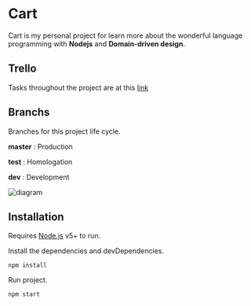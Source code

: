 # Cart

Cart is my personal project for learn more about the wonderful language programming with **Nodejs** and **Domain-driven design**.

## Trello
  
Tasks throughout the project are at this [link](https://trello.com/b/6mKTWXH5)

## Branchs

Branches for this project life cycle.

**master** : Production

**test** : Homologation

**dev** : Development

![diagram](https://chart.googleapis.com/chart?cht=gv&chl=graph{dev--test;test--master})

## Installation

Requires [Node.js](https://nodejs.org/) v5+ to run.

Install the dependencies and devDependencies.
```
npm install
```

Run project.

```
npm start
```
